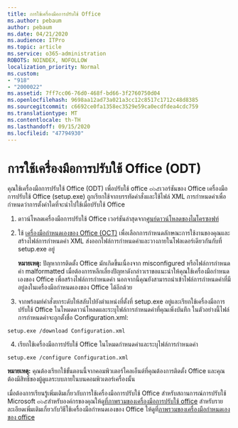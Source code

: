 ```yaml
---
title: การใช้เครื่องมือการปรับใช้ Office
ms.author: pebaum
author: pebaum
ms.date: 04/21/2020
ms.audience: ITPro
ms.topic: article
ms.service: o365-administration
ROBOTS: NOINDEX, NOFOLLOW
localization_priority: Normal
ms.custom:
- "918"
- "2000022"
ms.assetid: 7ff7cc06-76d0-468f-bd66-3f2760750d04
ms.openlocfilehash: 9698aa12ad73a021a3cc12c8517c1712c48d8385
ms.sourcegitcommit: c6692ce0fa1358ec3529e59ca0ecdfdea4cdc759
ms.translationtype: MT
ms.contentlocale: th-TH
ms.lasthandoff: 09/15/2020
ms.locfileid: "47794930"
---
```

# <a name="using-the-office-deployment-tool-odt"></a>การใช้เครื่องมือการปรับใช้ Office (ODT)

คุณใช้เครื่องมือการปรับใช้ Office (ODT) เพื่อปรับใช้ office ๓๖๕เวอร์ชันของ Office เครื่องมือการปรับใช้ Office (setup.exe) ถูกเรียกใช้จากบรรทัดคำสั่งและใช้ไฟล์ XML การกำหนดค่าเพื่อกำหนดว่าการตั้งค่าใดที่จะนำไปใช้เมื่อปรับใช้ Office
  
1. ดาวน์โหลดเครื่องมือการปรับใช้ Office เวอร์ชันล่าสุดจาก[ศูนย์ดาวน์โหลดของไมโครซอฟท์](https://go.microsoft.com/fwlink/p/?LinkID=626065)

2. ใช้ [เครื่องมือกำหนดเองของ Office (OCT)](https://config.office.com) เพื่อเลือกการกำหนดลักษณะการใช้งานของคุณและสร้างไฟล์การกำหนดค่า XML ส่งออกไฟล์การกำหนดค่าและวางภายในโฟลเดอร์เดียวกันกับที่ setup.exe อยู่

    **หมายเหตุ:** ปัญหาการติดตั้ง Office มักเกิดขึ้นเนื่องจาก misconfigured หรือไฟล์การกำหนดค่า malformatted เมื่อต้องการหลีกเลี่ยงปัญหาดังกล่าวเราขอแนะนำให้คุณใช้เครื่องมือกำหนดเองของ Office เพื่อสร้างไฟล์การกำหนดค่า นอกจากนี้คุณยังสามารถนำเข้าไฟล์การกำหนดค่าที่มีอยู่ลงในเครื่องมือกำหนดเองของ Office ได้อีกด้วย

3. จากพร้อมท์คำสั่งยกระดับให้สลับไปยังตำแหน่งที่ตั้งที่ setup.exe อยู่และเรียกใช้เครื่องมือการปรับใช้ Office ในโหมดดาวน์โหลดและระบุไฟล์การกำหนดค่าที่คุณเพิ่งบันทึก ในตัวอย่างนี้ไฟล์การกำหนดค่าจะถูกตั้งชื่อ Configuration.xml:

```setup.exe /download Configuration.xml```

4. เรียกใช้เครื่องมือการปรับใช้ Office ในโหมดกำหนดค่าและระบุไฟล์การกำหนดค่า

```setup.exe /configure Configuration.xml```

**หมายเหตุ:** คุณต้องเรียกใช้ขั้นตอนนี้จากคอมพิวเตอร์ไคลเอ็นต์ที่คุณต้องการติดตั้ง Office และคุณต้องมีสิทธิ์ของผู้ดูแลระบบภายในบนคอมพิวเตอร์เครื่องนั้น

เมื่อต้องการเรียนรู้เพิ่มเติมเกี่ยวกับการใช้เครื่องมือการปรับใช้ Office สำหรับสถานการณ์การปรับใช้ Microsoft ๓๖๕สำหรับองค์กรของคุณให้ดู[ที่ภาพรวมของเครื่องมือการปรับใช้ office](https://docs.microsoft.com/deployoffice/overview-office-deployment-tool) สำหรับรายละเอียดเพิ่มเติมเกี่ยวกับวิธีใช้เครื่องมือกำหนดเองของ Office ให้ดูที่[ภาพรวมของเครื่องมือกำหนดเองของ office](https://docs.microsoft.com/DeployOffice/overview-of-the-office-customization-tool-for-click-to-run)
